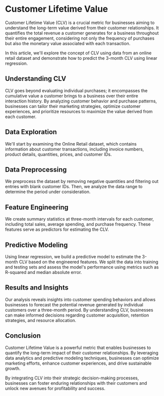 # Customer Lifetime Value

Customer Lifetime Value (CLV) is a crucial metric for businesses aiming to understand the long-term value derived from their customer relationships. It quantifies the total revenue a customer generates for a business throughout their entire engagement, considering not only the frequency of purchases but also the monetary value associated with each transaction.

In this article, we'll explore the concept of CLV using data from an online retail dataset and demonstrate how to predict the 3-month CLV using linear regression.

## Understanding CLV

CLV goes beyond evaluating individual purchases; it encompasses the cumulative value a customer brings to a business over their entire interaction history. By analyzing customer behavior and purchase patterns, businesses can tailor their marketing strategies, optimize customer experiences, and prioritize resources to maximize the value derived from each customer.

## Data Exploration

We'll start by examining the Online Retail dataset, which contains information about customer transactions, including invoice numbers, product details, quantities, prices, and customer IDs.

## Data Preprocessing

We preprocess the dataset by removing negative quantities and filtering out entries with blank customer IDs. Then, we analyze the data range to determine the period under consideration.

## Feature Engineering

We create summary statistics at three-month intervals for each customer, including total sales, average spending, and purchase frequency. These features serve as predictors for estimating the CLV.

## Predictive Modeling

Using linear regression, we build a predictive model to estimate the 3-month CLV based on the engineered features. We split the data into training and testing sets and assess the model's performance using metrics such as R-squared and median absolute error.

## Results and Insights

Our analysis reveals insights into customer spending behaviors and allows businesses to forecast the potential revenue generated by individual customers over a three-month period. By understanding CLV, businesses can make informed decisions regarding customer acquisition, retention strategies, and resource allocation.

## Conclusion

Customer Lifetime Value is a powerful metric that enables businesses to quantify the long-term impact of their customer relationships. By leveraging data analytics and predictive modeling techniques, businesses can optimize marketing efforts, enhance customer experiences, and drive sustainable growth.

By integrating CLV into their strategic decision-making processes, businesses can foster enduring relationships with their customers and unlock new avenues for profitability and success.

